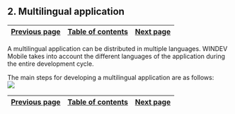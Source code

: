 


## 2. Multilingual application
			



| [Previous page](../Concepts_WM/1410086928.md) | [Table of contents](../Concepts_WM/1410086964.md) | [Next page](../Concepts_WM/1410086930.md) |
| --- | --- | --- |



<a name="NOTE1"></a>
<a name="NOTE1_1"></a>
A multilingual application can be distributed in multiple languages. WINDEV Mobile takes into account the different languages of the application during the entire development cycle.

The main steps for developing a multilingual application are as follows:
<br>![](https://doc.pcsoft.fr/en-US/images/image.awp?langid=3&name=application_multilingue.gif)


| [Previous page](../Concepts_WM/1410086928.md) | [Table of contents](../Concepts_WM/1410086964.md) | [Next page](../Concepts_WM/1410086930.md) |
| --- | --- | --- |




